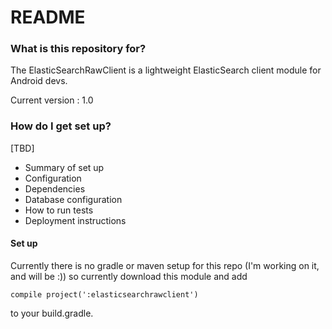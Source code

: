 # README #

### What is this repository for? ###

The ElasticSearchRawClient is a lightweight ElasticSearch client module for Android devs.

Current version : 1.0

### How do I get set up? ###

[TBD]

* Summary of set up
* Configuration
* Dependencies
* Database configuration
* How to run tests
* Deployment instructions

#### Set up ####
Currently there is no gradle or maven setup for this repo (I'm working on it, and will be :)) so  currently download this module and add

	compile project(':elasticsearchrawclient')

to your build.gradle.


